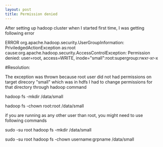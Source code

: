```yaml
---
layout: post
title: Permission denied
---
```


After setting up hadoop cluster when I started first time, I was getting following error

ERROR org.apache.hadoop.security.UserGroupInformation: PriviledgedActionException as:root cause:org.apache.hadoop.security.AccessControlException: Permission denied: user=root, access=WRITE, inode="small":root:supergroup:rwxr-xr-x

#Resolution:

The exception was thrown because root user did not had permissions on target direcory "small" which was in hdfs
I had to change permissions for that directory through hadoop command

hadoop fs -mkdir /data/small 

hadoop fs -chown root:root /data/small

if you are running as any other user than root, you might need to use following commands

sudo -su root hadoop fs -mkdir /data/small 

sudo -su root hadoop fs -chown username:grpname /data/small
